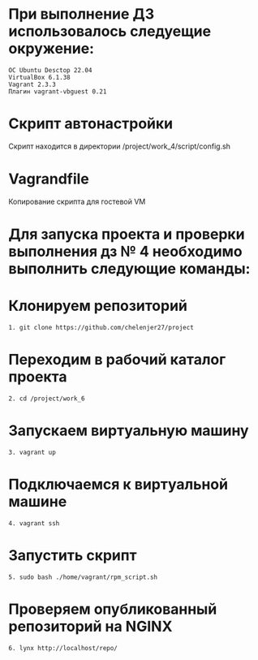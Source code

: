 # При выполнение ДЗ использовалось следуещие окружение: 
    ОС Ubuntu Desctop 22.04
    VirtualBox 6.1.38
    Vagrant 2.3.3
    Плагин vagrant-vbguest 0.21
# Скрипт автонастройки
  Скрипт находится в директории /project/work_4/script/config.sh
# Vagrandfile
  Копирование скрипта для гостевой VM
# Для запуска проекта и проверки выполнения дз № 4 необходимо выполнить следующие команды:
# Клонируем репозиторий
    1. git clone https://github.com/chelenjer27/project 
# Переходим в рабочий каталог проекта
    2. cd /project/work_6
# Запускаем виртуальную машину
    3. vagrant up
# Подключаемся к виртуальной машине
    4. vagrant ssh
# Запустить скрипт
    5. sudo bash ./home/vagrant/rpm_script.sh
# Проверяeм опубликованный репозиторий на NGINX
    6. lynx http://localhost/repo/
 
